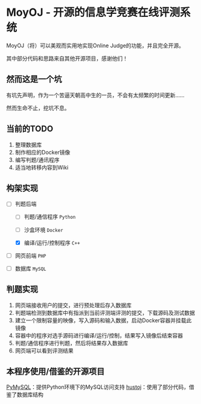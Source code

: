 MoyOJ - 开源的信息学竞赛在线评测系统
======================

MoyOJ（将）可以美观而实用地实现Online Judge的功能，并且完全开源。

其中部分代码和思路来自其他开源项目，感谢他们！

然而这是一个坑
-----------

有坑先声明，作为一个苦逼天朝高中生的一员，不会有太频繁的时间更新……

然而生命不止，挖坑不息。

当前的TODO
-----------

 1. 整理数据库
 1. 制作相应的Docker镜像
 1. 编写判题/通讯程序
 1. 适当地转移内容到Wiki

构架实现
-----------

- [ ] 判题后端
    
    - [ ] 判题/通信程序 `Python`
    
    - [ ] 沙盒环境 `Docker`
    
    - [X] 编译/运行/控制程序 `C++`
    
- [ ] 网页前端 `PHP`

- [ ] 数据库 `MySQL`
 
判题实现
-----------

1. 网页端接收用户的提交，进行预处理后存入数据库
2. 判题端检测到数据库中有指派到当前评测端评测的提交，下载源码及测试数据
3. 建立一个限制容量的映像，写入源码和输入数据，启动Docker容器并挂载此镜像
4. 容器中的程序对选手源码进行编译/运行/控制，结果写入镜像后结束容器
5. 判题/通信程序进行判题，然后将结果存入数据库
6. 网页端可以看到评测结果

本程序使用/借鉴的开源项目
-----------

[PyMySQL](https://github.com/PyMySQL/PyMySQL)：提供Python环境下的MySQL访问支持
[hustoj](https://github.com/zhblue/hustoj)：使用了部分代码，借鉴了数据库结构
